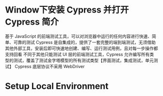 # Window下安装 Cypress 并打开Cypress 简介
  基于 JavaScript 的前端测试工具，可以对浏览器中运行的任何内容进行快速、简单、可靠的测试
  Cypress 是自集成的，提供了一套完整的端到端测试，无须借助其他外部工具，安装后即可快速地创建、编写、运行测试用例，且对每一步操作都支持回看
  不同于其他只能测试 UI 层的前端测试工具，Cypress 允许编写所有类型的测试，覆盖了测试金字塔模型的所有测试类型【界面测试，集成测试，单元测试】
  Cypress 底层协议不采用 WebDriver
# Setup Local Environment

